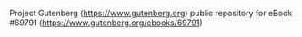 Project Gutenberg (https://www.gutenberg.org) public repository for
eBook #69791 (https://www.gutenberg.org/ebooks/69791)
